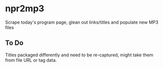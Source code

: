 # npr2mp3
Scrape today's program page, glean out links/titles and populate new MP3 files

## To Do
Titles packaged differently and need to be re-captured, might take them from file URL or tag data.
